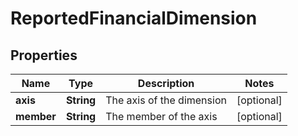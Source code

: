 
# ReportedFinancialDimension

## Properties
Name | Type | Description | Notes
------------ | ------------- | ------------- | -------------
**axis** | **String** | The axis of the dimension |  [optional]
**member** | **String** | The member of the axis |  [optional]



